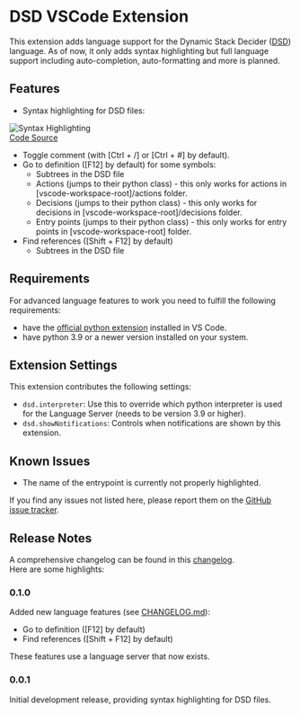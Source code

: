 # DSD VSCode Extension

This extension adds language support for the Dynamic Stack Decider ([DSD](https://github.com/bit-bots/dynamic_stack_decider)) language.
As of now, it only adds syntax highlighting but full language support including auto-completion, auto-formatting and more is planned.

## Features

- Syntax highlighting for DSD files:

![Syntax Highlighting](./images/syntax_highlighting-3.png) <br>
[Code Source](https://github.com/bit-bots/bitbots_behavior/blob/master/bitbots_body_behavior/bitbots_body_behavior/minimal.dsd)

- Toggle comment (with \[Ctrl + /\] or \[Ctrl + #\] by default).
- Go to definition (\[F12\] by default) for some symbols:
  - Subtrees in the DSD file
  - Actions (jumps to their python class) - this only works for actions in [vscode-workspace-root]/actions folder.
  - Decisions (jumps to their python class) - this only works for decisions in [vscode-workspace-root]/decisions folder.
  - Entry points (jumps to their python class) - this only works for entry points in [vscode-workspace-root] folder.
- Find references (\[Shift + F12\] by default)
  - Subtrees in the DSD file

## Requirements

For advanced language features to work you need to fulfill the following requirements:
- have the [official python extension](https://marketplace.visualstudio.com/items?itemName=ms-python.python) installed in VS Code.
- have python 3.9 or a newer version installed on your system.

## Extension Settings

This extension contributes the following settings:

* `dsd.interpreter`: Use this to override which python interpreter is used for the Language Server (needs to be version 3.9 or higher).
* `dsd.showNotifications`: Controls when notifications are shown by this extension.

## Known Issues

- The name of the entrypoint is currently not properly highlighted.

If you find any issues not listed here, please report them on the [GitHub issue tracker](https://github.com/Mastermori/vscode-dsd/issues).

## Release Notes

A comprehensive changelog can be found in this [changelog](./CHANGELOG.md). \
Here are some highlights:

### 0.1.0

Added new language features (see [CHANGELOG.md](./CHANGELOG.md)):
- Go to definition (\[F12\] by default)
- Find references (\[Shift + F12\] by default)

These features use a language server that now exists.

### 0.0.1

Initial development release, providing syntax highlighting for DSD files.
